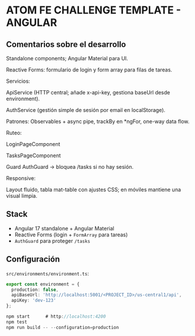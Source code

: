 # ATOM FE CHALLENGE TEMPLATE - ANGULAR
 

## Comentarios sobre el desarrollo
Standalone components; Angular Material para UI.

Reactive Forms: formulario de login y form array para filas de tareas.

Servicios:

ApiService (HTTP central; añade x-api-key, gestiona baseUrl desde environment).

AuthService (gestión simple de sesión por email en localStorage).

Patrones: Observables + async pipe, trackBy en *ngFor, one-way data flow.

Ruteo:

LoginPageComponent

TasksPageComponent

Guard AuthGuard → bloquea /tasks si no hay sesión.


Responsive:

Layout fluido, tabla mat-table con ajustes CSS; en móviles mantiene una visual limpia.
 

## Stack

- Angular 17 standalone + Angular Material
- Reactive Forms (login + `FormArray` para tareas)
- `AuthGuard` para proteger `/tasks`

## Configuración

`src/environments/environment.ts`:
```ts
export const environment = {
  production: false,
  apiBaseUrl: 'http://localhost:5001/<PROJECT_ID>/us-central1/api',
  apiKey: 'dev-123'
};

npm start      # http://localhost:4200
npm test
npm run build -- --configuration=production
